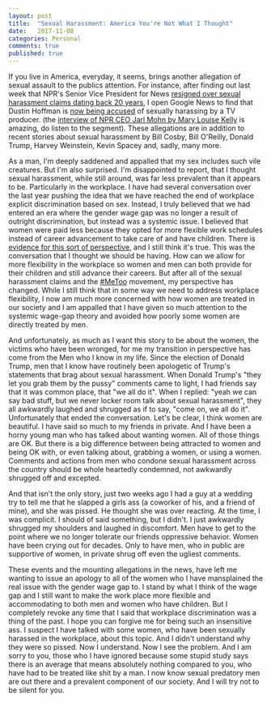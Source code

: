 ```yaml
---
layout: post
title:  "Sexual Harassment: America You're Not What I Thought"
date:   2017-11-08
categories: Personal
comments: true
published: true
---
```


If you live in America, everyday, it seems, brings another allegation of sexual assault to the publics attention. For instance, after finding out last week that NPR's Senior Vice President for News [resigned over sexual harassment claims dating back 20 years][1], I open Google News to find that Dustin Hoffman is [now being accused][2] of sexually harassing by a TV producer. (the [interview of NPR CEO Jarl Mohn by Mary Louise Kelly][1] is amazing, do listen to the segment).  These allegations are in addition to recent stories about sexual harassment by Bill Cosby, Bill O'Reilly, Donald Trump, Harvey Weinstein, Kevin Spacey and, sadly, many more. 

As a man, I'm deeply saddened and appalled that my sex includes such vile creatures.  But I'm also surprised.  I'm disappointed to report, that I thought sexual harassment, while still around, was far less prevalent than it appears to be. Particularly in the workplace. I have had several conversation over the last year pushing the idea that we have reached the end of workplace explicit discrimination based on sex. Instead, I truly believed that we had entered an era where the gender wage gap was no longer a result of outright discrimination, but instead was a systemic issue.  I believed that women were paid less because they opted for more flexible work schedules instead of career advancement to take care of and have children.  There is [evidence for this sort of perspective][3], and I still think it's true. This was the conversation that I thought we should be having. How can we allow for more flexibility in the workplace so women and men can both provide for their children and still advance their careers. But after all of the sexual harassment claims and the [#MeToo][4] movement, my perspective has changed. While I still think that in some way we need to address workplace flexibility, I now am much more concerned with how women are treated in our society and I am appalled that I have given so much attention to the systemic wage-gap theory and avoided how poorly some women are directly treated by men. 

And unfortunately, as much as I want this story to be about the women, the victims who have been wronged, for me my transition in perspective has come from the Men who I know in my life.  Since the election of Donald Trump, men that I know have routinely been apologetic of Trump's statements that brag about sexual harassment. When Donald Trump's "they let you grab them by the pussy" comments came to light, I had friends say that it was common place, that "we all do it".  When I replied: "yeah we can say bad stuff, but we never locker room talk about sexual harassment", they all awkwardly laughed and shrugged as if to say, "come on, we all do it". Unfortunately that ended the conversation. Let's be clear, I think women are beautiful.  I have said so much to my friends in private. And I have been a horny young man who has talked about wanting women. All of those things are OK. But there is a big difference between being attracted to women and being OK with, or even talking about, grabbing a women, or using a women.  Comments and actions from men who condone sexual harassment across the country should be whole heartedly condemned, not awkwardly shrugged off and excepted. 

And that isn't the only story, just two weeks ago I had a guy at a wedding try to tell me that he slapped a girls ass (a coworker of his, and a friend of mine), and she was pissed.  He thought she was over reacting.  At the time, I was complicit.  I should of said something, but I didn't.  I just awkwardly shrugged my shoulders and laughed in discomfort. Men have to get to the point where we no longer tolerate our friends oppressive behavior.  Women have been crying out for decades.  Only to have men, who in public are supportive of women, in private shrug off even the ugliest comments. 

These events and the mounting allegations in the news, have left me wanting to issue an apology to all  of the women who I have mansplained the real issue with the gender wage gap to. I stand by what I think of the wage gap and I still want to make the work place more flexible and accommodating to both men and women who have children.  But I completely revoke any time that I said that workplace discrimination was a thing of the past.  I hope you can forgive me for being such an insensitive ass. I suspect I have talked with some women, who have been sexually harassed in the workplace, about this topic.  And I didn't understand why they were so pissed.  Now I understand.  Now I see the problem.  And I am sorry to you, those who I have ignored because some stupid study says there is an average that means absolutely nothing compared to you, who have had to be treated like shit by a man. I now know sexual predatory men are out there and a prevalent component of our society.  And I will try not to be silent for you. 





[1]: http://www.npr.org/2017/11/01/561427869/top-npr-new-executive-mike-oreskes-resigns-amid-allegations-of-sexual-harassment

[2]: http://www.indiewire.com/2017/11/dustin-hoffman-accused-sexual-harassment-wendy-riss-gatsiounis-anna-graham-hunter-1201893439/

[3]: http://freakonomics.com/podcast/the-true-story-of-the-gender-pay-gap-a-new-freakonomics-radio-podcast/

[4]: https://twitter.com/search?q=%23MeToo&src=tyah